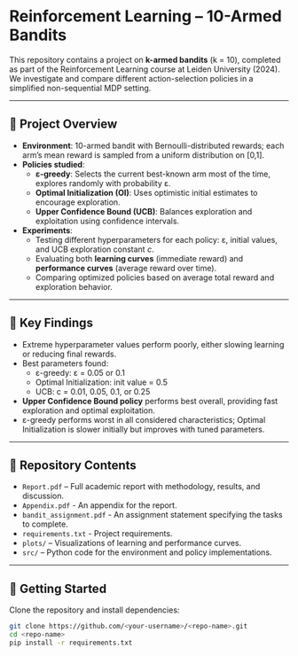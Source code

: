 # Reinforcement Learning – 10-Armed Bandits

This repository contains a project on **k-armed bandits** (k = 10), completed as part of the Reinforcement Learning course at Leiden University (2024).  
We investigate and compare different action-selection policies in a simplified non-sequential MDP setting.

---

## 📖 Project Overview
- **Environment**: 10-armed bandit with Bernoulli-distributed rewards; each arm’s mean reward is sampled from a uniform distribution on [0,1].  
- **Policies studied**:
  - **ε-greedy**: Selects the current best-known arm most of the time, explores randomly with probability ε.  
  - **Optimal Initialization (OI)**: Uses optimistic initial estimates to encourage exploration.  
  - **Upper Confidence Bound (UCB)**: Balances exploration and exploitation using confidence intervals.  
- **Experiments**:
  - Testing different hyperparameters for each policy: ε, initial values, and UCB exploration constant *c*.  
  - Evaluating both **learning curves** (immediate reward) and **performance curves** (average reward over time).  
  - Comparing optimized policies based on average total reward and exploration behavior.

---

## 🔑 Key Findings
- Extreme hyperparameter values perform poorly, either slowing learning or reducing final rewards.  
- Best parameters found:  
  - ε-greedy: ε = 0.05 or 0.1  
  - Optimal Initialization: init value = 0.5  
  - UCB: c = 0.01, 0.05, 0.1, or 0.25  
- **Upper Confidence Bound policy** performs best overall, providing fast exploration and optimal exploitation.  
- ε-greedy performs worst in all considered characteristics; Optimal Initialization is slower initially but improves with tuned parameters.

---

## 📂 Repository Contents
- `Report.pdf` – Full academic report with methodology, results, and discussion.
- `Appendix.pdf` - An appendix for the report.
- `bandit_assignment.pdf` - An assignment statement specifying the tasks to complete.
- `requirements.txt` - Project requirements.
- `plots/` – Visualizations of learning and performance curves.  
- `src/` – Python code for the environment and policy implementations.  

---

## 🚀 Getting Started
Clone the repository and install dependencies:

```bash
git clone https://github.com/<your-username>/<repo-name>.git
cd <repo-name>
pip install -r requirements.txt
